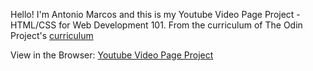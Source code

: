 Hello! I'm Antonio Marcos and this is my Youtube Video Page Project - HTML/CSS for Web Development 101.
From the curriculum of The Odin Project's <a href="https://www.theodinproject.com/courses/html5-and-css3">curriculum</a>

View in the Browser: <a href="https://amarcoscastelo.github.io/youtube-video-player-page/">Youtube Video Page Project<a>

